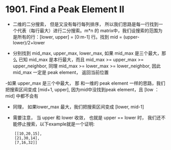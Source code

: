 # 1901. Find a Peak Element II

- 二维的二分搜索， 但是又没有每行每列排序， 所以我们思路是每一行找到一个代表（每行最大）进行二分搜索。m*n 的 matrix中，我们设搜索的范围为是所有的行：[lower, upper] =  [0:m-1] 行。找到 mid = (upper-lower)/2+lower

- 分别找到 mid_max, upper_max, lower_max, 如果 mid_max 是三个最大，那么 已知 mid_max 是本行最大，而且 mid_max >= upper_max >= upper_neighbor, 同理 mid_max >= lower_max >= lower_neighbor, 因此 mid_max 一定是 peak element， 返回当前位置

-如果 upper_max 是三个中最大， 那 和一维的 peak element 一样的思路，我们把搜索区间变成 [mid+1, upper], 因为mid中没找到peak element，且 [low ：mid] 中都不会有

- 同理， 如果lower_max 最大，我们把搜索区间变成 [lower, mid-1]

- 需要注意， 当 upper 和 lower 收敛， 也就是 upper == lower 时， 我们还不能停止搜索，以下example就是一个证明:

```
    [[10,20,15],
    [21,30,14],
    [7,16,32]]
```
